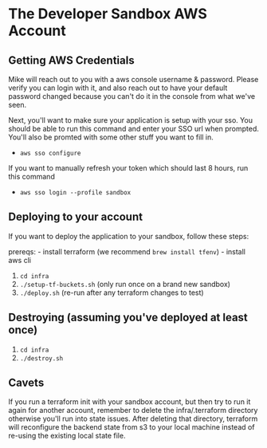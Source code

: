 
# The Developer Sandbox AWS Account


## Getting AWS Credentials

Mike will reach out to you with a aws console username & password.  Please verify you can login with it, and also reach out to have your default password changed because you can't do it in the console from what we've seen.

Next, you'll want to make sure your application is setup with your sso.  You should be able to run this command and enter your SSO url when prompted.  You'll also be promted with some other stuff you want to fill in.

- `aws sso configure`

If you want to manually refresh your token which should last 8 hours, run this command

- `aws sso login --profile sandbox`


## Deploying to your account

If you want to deploy the application to your sandbox, follow these steps:

prereqs:
    - install terraform (we recommend `brew install tfenv`)
    - install aws cli

1. `cd infra`
2. `./setup-tf-buckets.sh` (only run once on a brand new sandbox)
3. `./deploy.sh` (re-run after any terraform changes to test)


## Destroying (assuming you've deployed at least once)

1. `cd infra`
2. `./destroy.sh`

## Cavets

If you run a terraform init with your sandbox account, but then try to run it again for another account, remember to delete the infra/.terraform directory otherwise you'll run into state issues.  After deleting that directory, terraform will reconfigure the backend state from s3 to your local machine instead of re-using the existing local state file.